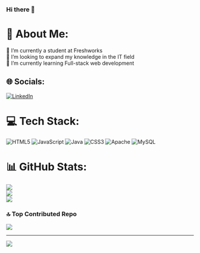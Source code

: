 ### Hi there 👋

# 💫 About Me:
🔭 I’m currently a student at Freshworks<br>👯 I’m looking to expand my knowledge in the IT field<br>🌱 I’m currently learning Full-stack web development


## 🌐 Socials:
[![LinkedIn](https://img.shields.io/badge/LinkedIn-%230077B5.svg?logo=linkedin&logoColor=white)](https://linkedin.com/in/mathankumar-nagarajan-3689a4260/) 

# 💻 Tech Stack:
![HTML5](https://img.shields.io/badge/html5-%23E34F26.svg?style=for-the-badge&logo=html5&logoColor=white) ![JavaScript](https://img.shields.io/badge/javascript-%23323330.svg?style=for-the-badge&logo=javascript&logoColor=%23F7DF1E) ![Java](https://img.shields.io/badge/java-%23ED8B00.svg?style=for-the-badge&logo=openjdk&logoColor=white) ![CSS3](https://img.shields.io/badge/css3-%231572B6.svg?style=for-the-badge&logo=css3&logoColor=white) ![Apache](https://img.shields.io/badge/apache-%23D42029.svg?style=for-the-badge&logo=apache&logoColor=white) ![MySQL](https://img.shields.io/badge/mysql-%2300000f.svg?style=for-the-badge&logo=mysql&logoColor=white)
# 📊 GitHub Stats:
![](https://github-readme-stats.vercel.app/api?username=mathangn&theme=dark&hide_border=false&include_all_commits=false&count_private=false)<br/>
![](https://github-readme-streak-stats.herokuapp.com/?user=mathangn&theme=dark&hide_border=false)<br/>
![](https://github-readme-stats.vercel.app/api/top-langs/?username=mathangn&theme=dark&hide_border=false&include_all_commits=false&count_private=false&layout=compact)

### 🔝 Top Contributed Repo
![](https://github-contributor-stats.vercel.app/api?username=mathangn&limit=5&theme=dark&combine_all_yearly_contributions=true)

---
[![](https://visitcount.itsvg.in/api?id=mathangn&icon=0&color=0)](https://visitcount.itsvg.in)

<!-- Proudly created with GPRM ( https://gprm.itsvg.in ) -->
